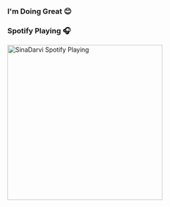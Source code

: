 ### I'm Doing Great 😊

### Spotify Playing 🎧
[<img src="https://novatorem.sinadarvi.vercel.app/api/spotify-playing" alt="SinaDarvi Spotify Playing" width="350" />](https://open.spotify.com/user/21wy27v22pulbkfk2owg43jay)
